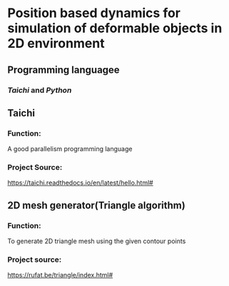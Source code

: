 # Position based dynamics for simulation of deformable objects in 2D environment
## Programming languagee
### *Taichi* and *Python*

## Taichi
### Function:
A good parallelism programming language
### Project Source:
https://taichi.readthedocs.io/en/latest/hello.html#

## 2D mesh generator(Triangle algorithm)
### Function:
To generate 2D triangle mesh using the given contour points
### Project source:
https://rufat.be/triangle/index.html#

